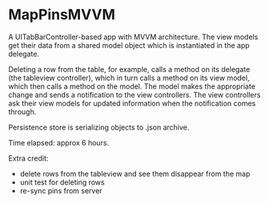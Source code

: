 # MapPinsMVVM

A UITabBarController-based app with MVVM architecture. The view models get their data from a shared model object which is instantiated in the app delegate. 

Deleting a row from the table, for example, calls a method on its delegate (the tableview controller), which in turn calls a method on its view model, which then calls a method on the model. The model makes the appropriate change and sends a notification to the view controllers. The view controllers ask their view models for updated information when the notification comes through.

Persistence store is serializing objects to .json archive.

Time elapsed: approx 6 hours.

Extra credit: 
* delete rows from the tableview and see them disappear from the map
* unit test for deleting rows
* re-sync pins from server

